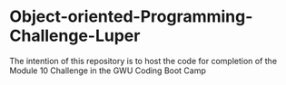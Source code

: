 # Object-oriented-Programming-Challenge-Luper
The intention of this repository is to host the code for completion of the Module 10 Challenge in the GWU Coding Boot Camp
